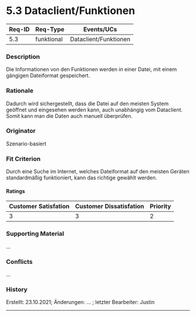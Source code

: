 # 5.3 Dataclient/Funktionen

| Req-ID | Req-Type | Events/UCs              |
|--------|----------|-------------------------|
| 5.3    | funktional | Dataclient/Funktionen |

### Description
Die Informationen von den Funktionen werden in einer Datei, mit einem gängigen Dateiformat gespeichert.

### Rationale
Dadurch wird sichergestellt, dass die Datei auf den meisten System geöffnet und eingesehen werden kann, auch unabhängig vom Dataclient. Somit kann man die Daten auch manuell überprüfen.

### Originator
Szenario-basiert

### Fit Criterion
Durch eine Suche im Internet, welches Dateiformat auf den meisten Geräten standardmäßig funktioniert, kann das richtige gewählt werden.

#### Ratings
| Customer Satisfation | Customer Dissatisfation | Priority |
|----------------------|-------------------------|----------|
| 3                    | 3                       | 2        |

### Supporting Material
...

### Conflicts
...

### History
Erstellt: 23.10.2021; Änderungen: ... ; letzter Bearbeiter: Justin

---
